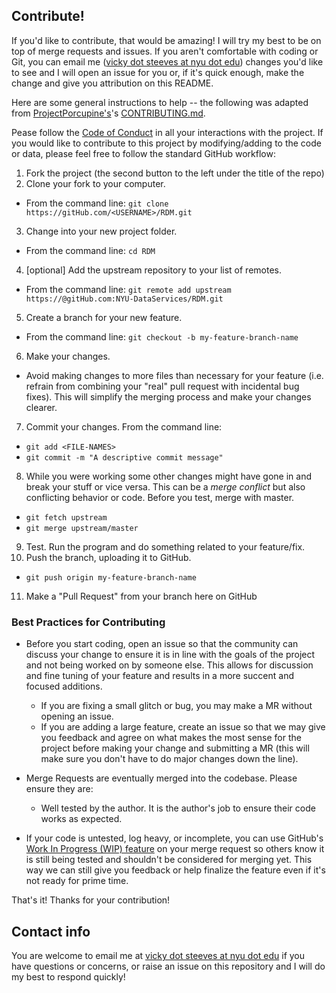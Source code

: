 ## Contribute!

If you'd like to contribute, that would be amazing! I will try my best to be on top of merge requests and issues. If you aren't comfortable with coding or Git, you can email me ([vicky dot steeves at nyu dot edu](mailto:vicky.steeves@nyu.edu)) changes you'd like to see and I will open an issue for you or, if it's quick enough, make the change and give you attribution on this README.

Here are some general instructions to help -- the following was adapted from [ProjectPorcupine's](https://github.com/TeamPorcupine/ProjectPorcupine)'s [CONTRIBUTING.md](https://github.com/TeamPorcupine/ProjectPorcupine/blob/master/CONTRIBUTING.md).

Pease follow the [Code of Conduct](CODE_OF_CONDUCT.md) in all your interactions with the project. If you would like to contribute to this project by modifying/adding to the code or data, please feel free to follow the standard GitHub workflow:

1. Fork the project (the second button to the left under the title of the repo)
2. Clone your fork to your computer.

 * From the command line: `git clone https://gitHub.com/<USERNAME>/RDM.git`

3. Change into your new project folder.

 * From the command line: `cd RDM`

4. [optional]  Add the upstream repository to your list of remotes.

 * From the command line: `git remote add upstream https://@gitHub.com:NYU-DataServices/RDM.git`

5. Create a branch for your new feature.

 * From the command line: `git checkout -b my-feature-branch-name`

6. Make your changes.

 * Avoid making changes to more files than necessary for your feature (i.e. refrain from combining your "real" pull request with incidental bug fixes). This will simplify the merging process and make your changes clearer.

7. Commit your changes. From the command line:

 * `git add <FILE-NAMES>`
 * `git commit -m "A descriptive commit message"`

8. While you were working some other changes might have gone in and break your stuff or vice versa. This can be a *merge conflict* but also conflicting behavior or code. Before you test, merge with master.

 * `git fetch upstream`
 * `git merge upstream/master`

9. Test. Run the program and do something related to your feature/fix.
10. Push the branch, uploading it to GitHub.

  * `git push origin my-feature-branch-name`

11. Make a "Pull Request" from your branch here on GitHub

### Best Practices for Contributing

* Before you start coding, open an issue so that the community can discuss your change to ensure it is in line with the goals of the project and not being worked on by someone else. This allows for discussion and fine tuning of your feature and results in a more succent and focused additions.

    * If you are fixing a small glitch or bug, you may make a MR without opening an issue.
    * If you are adding a large feature, create an issue so that we may give you feedback and agree on what makes the most sense for the project before making your change and submitting a MR (this will make sure you don't have to do major changes down the line).

* Merge Requests are eventually merged into the codebase. Please ensure they are:

    * Well tested by the author. It is the author's job to ensure their code works as expected.

* If your code is untested, log heavy, or incomplete, you can use GitHub's [Work In Progress (WIP) feature](https://docs.GitHub.com/ce/user/project/merge_requests/work_in_progress_merge_requests.html) on your merge request so others know it is still being tested and shouldn't be considered for merging yet. This way we can still give you feedback or help finalize the feature even if it's not ready for prime time.

That's it! Thanks for your contribution!

## Contact info

You are welcome to email me at [vicky dot steeves at nyu dot edu](mailto:vicky.steeves@nyu.edu) if you have questions or concerns, or raise an issue on this repository and I will do my best to respond quickly!
